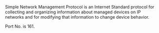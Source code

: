 Simple Network Management Protocol is an Internet Standard  protocol for collecting and organizing information about managed devices  on IP networks and for modifying that information to change device  behavior. 

Port No. is 161.
